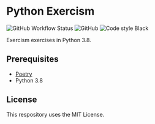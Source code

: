 # Python Exercism

![GitHub Workflow Status](https://img.shields.io/github/workflow/status/roghu/python-exercism/Run%20Tests)
![GitHub](https://img.shields.io/github/license/roghu/python-exercism)
![Code style Black](https://img.shields.io/badge/Code%20Style-Black-000000)

Exercism exercises in Python 3.8.

## Prerequisites
* [Poetry](https://python-poetry.org/docs)
* Python 3.8

## License
This respository uses the MIT License.
